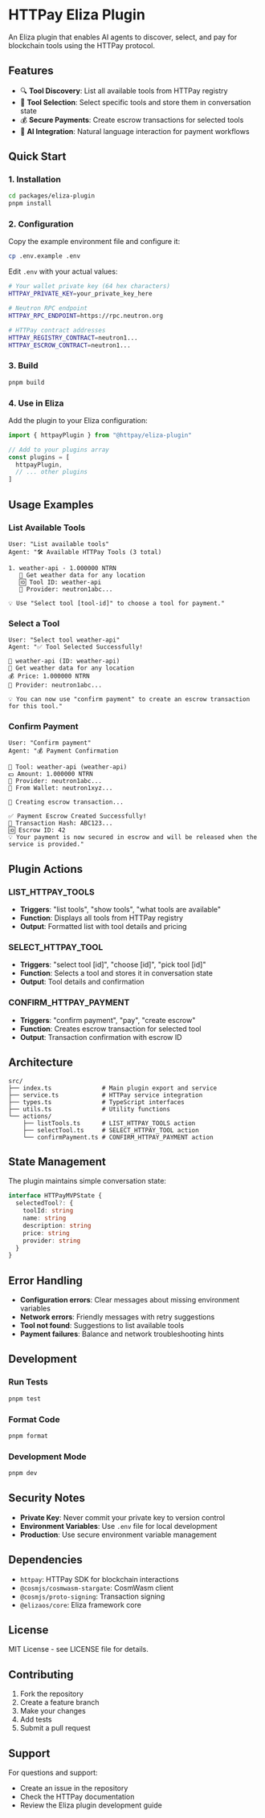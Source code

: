 # HTTPay Eliza Plugin

An Eliza plugin that enables AI agents to discover, select, and pay for blockchain tools using the HTTPay protocol.

## Features

- 🔍 **Tool Discovery**: List all available tools from HTTPay registry
- 🎯 **Tool Selection**: Select specific tools and store them in conversation state
- 💰 **Secure Payments**: Create escrow transactions for selected tools
- 🤖 **AI Integration**: Natural language interaction for payment workflows

## Quick Start

### 1. Installation

```bash
cd packages/eliza-plugin
pnpm install
```

### 2. Configuration

Copy the example environment file and configure it:

```bash
cp .env.example .env
```

Edit `.env` with your actual values:

```bash
# Your wallet private key (64 hex characters)
HTTPAY_PRIVATE_KEY=your_private_key_here

# Neutron RPC endpoint
HTTPAY_RPC_ENDPOINT=https://rpc.neutron.org

# HTTPay contract addresses
HTTPAY_REGISTRY_CONTRACT=neutron1...
HTTPAY_ESCROW_CONTRACT=neutron1...
```

### 3. Build

```bash
pnpm build
```

### 4. Use in Eliza

Add the plugin to your Eliza configuration:

```typescript
import { httpayPlugin } from "@httpay/eliza-plugin"

// Add to your plugins array
const plugins = [
  httpayPlugin,
  // ... other plugins
]
```

## Usage Examples

### List Available Tools

```
User: "List available tools"
Agent: "🛠️ Available HTTPay Tools (3 total)

1. weather-api - 1.000000 NTRN
   📄 Get weather data for any location
   🆔 Tool ID: weather-api
   👤 Provider: neutron1abc...

💡 Use "Select tool [tool-id]" to choose a tool for payment."
```

### Select a Tool

```
User: "Select tool weather-api"
Agent: "✅ Tool Selected Successfully!

🔧 weather-api (ID: weather-api)
📄 Get weather data for any location
💰 Price: 1.000000 NTRN
👤 Provider: neutron1abc...

💡 You can now use "confirm payment" to create an escrow transaction for this tool."
```

### Confirm Payment

```
User: "Confirm payment"
Agent: "💰 Payment Confirmation

🔧 Tool: weather-api (weather-api)
💵 Amount: 1.000000 NTRN
👤 Provider: neutron1abc...
🏦 From Wallet: neutron1xyz...

🔄 Creating escrow transaction...

✅ Payment Escrow Created Successfully!
🔗 Transaction Hash: ABC123...
🆔 Escrow ID: 42
💡 Your payment is now secured in escrow and will be released when the service is provided."
```

## Plugin Actions

### LIST_HTTPAY_TOOLS

- **Triggers**: "list tools", "show tools", "what tools are available"
- **Function**: Displays all tools from HTTPay registry
- **Output**: Formatted list with tool details and pricing

### SELECT_HTTPAY_TOOL

- **Triggers**: "select tool [id]", "choose [id]", "pick tool [id]"
- **Function**: Selects a tool and stores it in conversation state
- **Output**: Tool details and confirmation

### CONFIRM_HTTPAY_PAYMENT

- **Triggers**: "confirm payment", "pay", "create escrow"
- **Function**: Creates escrow transaction for selected tool
- **Output**: Transaction confirmation with escrow ID

## Architecture

```
src/
├── index.ts              # Main plugin export and service
├── service.ts            # HTTPay service integration
├── types.ts              # TypeScript interfaces
├── utils.ts              # Utility functions
└── actions/
    ├── listTools.ts      # LIST_HTTPAY_TOOLS action
    ├── selectTool.ts     # SELECT_HTTPAY_TOOL action
    └── confirmPayment.ts # CONFIRM_HTTPAY_PAYMENT action
```

## State Management

The plugin maintains simple conversation state:

```typescript
interface HTTPayMVPState {
  selectedTool?: {
    toolId: string
    name: string
    description: string
    price: string
    provider: string
  }
}
```

## Error Handling

- **Configuration errors**: Clear messages about missing environment variables
- **Network errors**: Friendly messages with retry suggestions
- **Tool not found**: Suggestions to list available tools
- **Payment failures**: Balance and network troubleshooting hints

## Development

### Run Tests

```bash
pnpm test
```

### Format Code

```bash
pnpm format
```

### Development Mode

```bash
pnpm dev
```

## Security Notes

- **Private Key**: Never commit your private key to version control
- **Environment Variables**: Use `.env` file for local development
- **Production**: Use secure environment variable management

## Dependencies

- `httpay`: HTTPay SDK for blockchain interactions
- `@cosmjs/cosmwasm-stargate`: CosmWasm client
- `@cosmjs/proto-signing`: Transaction signing
- `@elizaos/core`: Eliza framework core

## License

MIT License - see LICENSE file for details.

## Contributing

1. Fork the repository
2. Create a feature branch
3. Make your changes
4. Add tests
5. Submit a pull request

## Support

For questions and support:

- Create an issue in the repository
- Check the HTTPay documentation
- Review the Eliza plugin development guide
